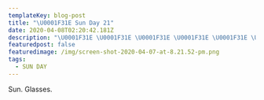 ```yaml
---
templateKey: blog-post
title: "\U0001F31E Sun Day 21"
date: 2020-04-08T02:20:42.181Z
description: "\U0001F31E \U0001F31E \U0001F31E \U0001F31E \U0001F31E \U0001F31E \U0001F31E"
featuredpost: false
featuredimage: /img/screen-shot-2020-04-07-at-8.21.52-pm.png
tags:
  - SUN DAY
---
```

Sun. Glasses.